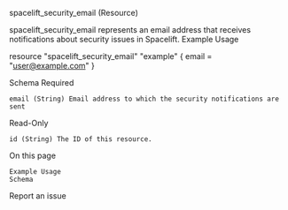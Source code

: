 
spacelift_security_email (Resource)

spacelift_security_email represents an email address that receives notifications about security issues in Spacelift.
Example Usage

resource "spacelift_security_email" "example" {
  email = "user@example.com"
}

Schema
Required

    email (String) Email address to which the security notifications are sent

Read-Only

    id (String) The ID of this resource.

On this page

    Example Usage
    Schema

Report an issue 